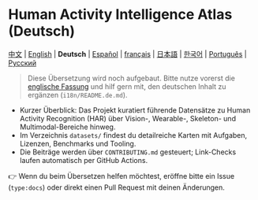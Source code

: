 # Human Activity Intelligence Atlas (Deutsch)

[中文](README.zh.md) | [English](../README.md) | **Deutsch** | [Español](README.es.md) | [français](README.fr.md) | [日本語](README.ja.md) | [한국어](README.ko.md) | [Português](README.pt.md) | [Русский](README.ru.md)

> Diese Übersetzung wird noch aufgebaut. Bitte nutze vorerst die [englische Fassung](../README.md) und hilf gern mit, den deutschen Inhalt zu ergänzen (`i18n/README.de.md`).

+ Kurzer Überblick: Das Projekt kuratiert führende Datensätze zu Human Activity Recognition (HAR) über Vision-, Wearable-, Skeleton- und Multimodal-Bereiche hinweg.
+ Im Verzeichnis `datasets/` findest du detailreiche Karten mit Aufgaben, Lizenzen, Benchmarks und Tooling.
+ Die Beiträge werden über `CONTRIBUTING.md` gesteuert; Link-Checks laufen automatisch per GitHub Actions.

👉 Wenn du beim Übersetzen helfen möchtest, eröffne bitte ein Issue (`type:docs`) oder direkt einen Pull Request mit deinen Änderungen.

